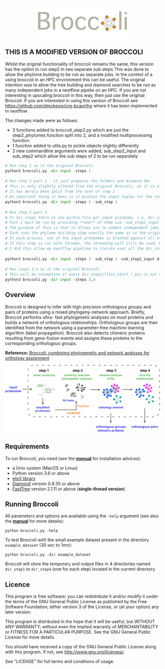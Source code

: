 

<p align="center">
  <img width="300" height="auto" src="./images/logo_broccoli.png">
</p>

## THIS IS A MODIFIED VERSION OF BROCCOLI
Whilst the original functionality of broccoli remains the same, this version has the option to run step2 in two separate sub steps
This was done to allow the phylome building to be run as separate jobs. In the context of a using broccoli in an HPC environment this can be useful.
The original intention was to allow the tree building and diamond searches to be run as many independent jobs in a nextflow pipelie on an HPC.
If you are not interesting in upscaling broccoli in this way, then just use the original Broccoli.
If you are interested in using this version of Broccoli see https://github.com/dmckeow/crg-bcaortho where it has been implemented in nextflow

The changes made were as follows:
* 3 functions added to broccoli_step2.py which are just the step2_phylomes function split into 2, and a modified multiprocessing function.
* 1 function added to utils.py to pickle objects slightly differently
* 2 new commandline arguments were added, sub_step2_input and sub_step2 which allow the sub steps of 2 to be run separately

```python
# Run step 1 as in the original Broccoli
python3 broccoli.py -dir input -steps 1

# Run step 2 part 1 - it just prepares the folders and diamond dbs
# This is only slightly altered from the original Broccoli, as it is already very quick as a multiprocess
# It has merely been split from the rest of step 2
# An important thing it does is it pickles the input tuples for the step2 part 2
python3 broccoli.py -dir input -steps 2 -sub_step 1

# Run step 2 part 2
# In dir_step2 there is one pickle file per input proteome, i.e. dir_step2/files_start_*.pic
# Part 2 must be run by providing **one** of them via -sub_step2_input
# The purpose of this is that it allows you to submit independent jobs for every file
# Each runs the phylome building step exactly the same as in the original broccoli
# In each process, one of the input proteomes is blasted against all others in the input dataset
# If this step is run with threads, the threading will still be used, but across that single single-vs-all process as opposed to being shared by all-vs-all processes
# I did this allow my nextflow pipeline to iterate over all the dir_step2/files_start_*.pic files, submitting simultaneous jobs for each one on the HPC

python3 broccoli.py -dir input -steps 2 -sub_step 2 -sub_step2_input dir_step2/files_start_0.pic

# Run steps 3,4 as in the original Broccoli
# This will be incomplete if every dir_step2/files_start_*.pic is not run with step 2 part 2
python3 broccoli.py -dir input -steps 3,4
```

## Overview

Broccoli is designed to infer with high precision orthologous groups and pairs of proteins using a mixed phylogeny-network approach. Briefly, Broccoli performs ultra- fast phylogenetic analyses on most proteins and builds a network of orthologous relationships. Orthologous groups are then identified from the network using a parameter-free machine learning algorithm (label propagation). Broccoli also detects chimeric proteins resulting from gene-fusion events and assigns these proteins to the corresponding orthologous groups.

__Reference:__ <a href="https://academic.oup.com/mbe/advance-article/doi/10.1093/molbev/msaa159/5865275">Broccoli: combining phylogenetic and network analyses for orthology assignment</a>

<p align="center">
  <img width="650" height="auto" src="./images/overview_broccoli.png">
</p>


## Requirements
To run Broccoli, you need (see the [**manual**](manual_Broccoli_v1.2.pdf) for installation advices):
- a Unix system (MacOS or Linux)
- Python version 3.6 or above
- <a href="https://github.com/etetoolkit/ete">ete3 library</a>
- <a href="https://github.com/bbuchfink/diamond">Diamond</a> version 0.9.30 or above
- <a href="http://www.microbesonline.org/fasttree/">FastTree</a> version 2.1.11 or above (**single-thread version**)


## Running Broccoli
All parameters and options are available using the `-help` argument (see also the [**manual**](manual_Broccoli_v1.2.pdf) for more details):
```
python broccoli.py -help
```
To test Broccoli with the small example dataset present in the directory `example_dataset` (30 sec to 1mn):
```
python broccoli.py -dir example_dataset
```
Broccoli will store the temporary and output files in 4 directories named `dir_step1` to `dir_step4` (one for each step) located in the current directory.


## Licence
This program is free software; you can redistribute it and/or modify it under the terms of the GNU General Public License as published by the Free Software Foundation; either version 3 of the License, or (at your option) any later version.

This program is distributed in the hope that it will be useful, but WITHOUT ANY WARRANTY; without even the implied warranty of MERCHANTABILITY or FITNESS FOR A PARTICULAR PURPOSE. See the GNU General Public License for more details.

You should have received a copy of the GNU General Public License along with this program. If not, see http://www.gnu.org/licenses/.

See "LICENSE" for full terms and conditions of usage.
